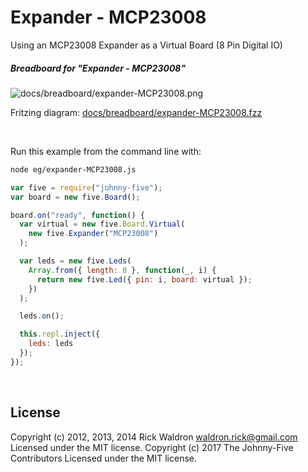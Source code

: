 <!--remove-start-->

# Expander - MCP23008

<!--remove-end-->


Using an MCP23008 Expander as a Virtual Board (8 Pin Digital IO)





##### Breadboard for "Expander - MCP23008"



![docs/breadboard/expander-MCP23008.png](breadboard/expander-MCP23008.png)<br>

Fritzing diagram: [docs/breadboard/expander-MCP23008.fzz](breadboard/expander-MCP23008.fzz)

&nbsp;




Run this example from the command line with:
```bash
node eg/expander-MCP23008.js
```


```javascript
var five = require("johnny-five");
var board = new five.Board();

board.on("ready", function() {
  var virtual = new five.Board.Virtual(
    new five.Expander("MCP23008")
  );

  var leds = new five.Leds(
    Array.from({ length: 8 }, function(_, i) {
      return new five.Led({ pin: i, board: virtual });
    })
  );

  leds.on();

  this.repl.inject({
    leds: leds
  });
});

```








&nbsp;

<!--remove-start-->

## License
Copyright (c) 2012, 2013, 2014 Rick Waldron <waldron.rick@gmail.com>
Licensed under the MIT license.
Copyright (c) 2017 The Johnny-Five Contributors
Licensed under the MIT license.

<!--remove-end-->
